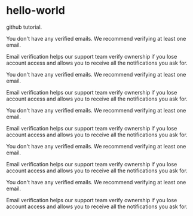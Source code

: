 hello-world
===========

github tutorial.



You don't have any verified emails. We recommend verifying at least one email.

Email verification helps our support team verify ownership if you lose account access and allows you to receive all the notifications you ask for.


You don't have any verified emails. We recommend verifying at least one email.

Email verification helps our support team verify ownership if you lose account access and allows you to receive all the notifications you ask for.


You don't have any verified emails. We recommend verifying at least one email.

Email verification helps our support team verify ownership if you lose account access and allows you to receive all the notifications you ask for.


You don't have any verified emails. We recommend verifying at least one email.

Email verification helps our support team verify ownership if you lose account access and allows you to receive all the notifications you ask for.


You don't have any verified emails. We recommend verifying at least one email.

Email verification helps our support team verify ownership if you lose account access and allows you to receive all the notifications you ask for.

